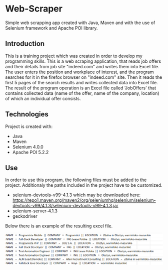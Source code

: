 # Web-Scraper

Simple web scrapping app created with Java, Maven and with the use of Selenium framework and Apache POI library. 

## Introduction 
This is a training project which was created in order to develop my programming skills. This is a web scraping application, that reads job offers and their details from
job site "indeed.com" and writes them into Excel file. The user enters the position and workplace of interest, and the program searches for it in the firefox browser on "indeed.com" site. Then it reads the first 5 pages of the search results and writes collected data into Excel file. The result of the program operation is an Excel file called 'JobOffers' that contains collected data (name of the offer, name of the company, location) of which an individual offer consists.   

## Technologies
Project is created with:
* Java 
* Maven
* Selenium 4.0.0
* Apache POI 5.2.2

## Use

In order to use this program, the following files must be added to the project. Additionaly the paths included in the project have to be customized.
* selenium-devtools-v99-4.1.3  which may be downloaded here: https://repo1.maven.org/maven2/org/seleniumhq/selenium/selenium-devtools-v99/4.1.3/selenium-devtools-v99-4.1.3.jar
* selenium-server-4.1.3 
* geckodriver

Below there is an example of the resulting excel file.

![Example output](./np.png)
